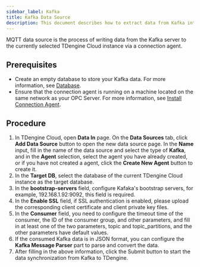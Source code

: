```yaml
---
sidebar_label: Kafka
title: Kafka Data Source
description: This document describes how to extract data from Kafka into a TDengine Cloud instance.
---
```


MQTT data source is the process of writing data from the Kafka server to the currently selected TDengine Cloud instance via a connection agent.

## Prerequisites

- Create an empty database to store your Kafka data. For more information, see [Database](../../../programming/model/#create-database).
- Ensure that the connection agent is running on a machine located on the same network as your OPC  Server. For more information, see [Install Connection Agent](../install-agent/).

## Procedure

1. In TDengine Cloud, open **Data In** page. On the **Data Sources** tab, click **Add Data Source** button to open the new data source page. In the **Name** input, fill in the name of the data source and select the type of **Kafka**, and in the **Agent** selection, select the agent you have already created, or if you have not created a agent, click the **Create New Agent** button to create it.
2. In the **Target DB**, select the database of the current TDengine Cloud instance as the target database.
3. In the **bootstrap-servers** field, configure Kafaka's bootstrap servers, for example, 192.168.1.92:9092, this field is required.
4. In the **Enable SSL** field, if SSL authentication is enabled, please upload the corresponding client certificate and client private key files.
5. In the **Consumer** field, you need to configure the timeout time of the consumer, the ID of the consumer group, and other parameters, and fill in at least one of the two parameters, topic and topic_partitions, and the other parameters have default values.
6. If the consumed Kafka data is in JSON format, you can configure the **Kafka Message Parser** part to parse and convert the data.
7. After filling in the above information, click the Submit button to start the data synchronization from Kafka to TDengine.
